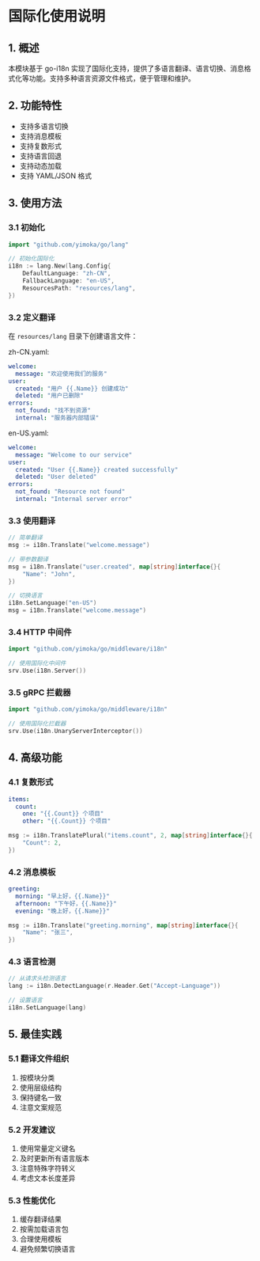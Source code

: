 # 国际化使用说明

## 1. 概述
本模块基于 go-i18n 实现了国际化支持，提供了多语言翻译、语言切换、消息格式化等功能。支持多种语言资源文件格式，便于管理和维护。

## 2. 功能特性
- 支持多语言切换
- 支持消息模板
- 支持复数形式
- 支持语言回退
- 支持动态加载
- 支持 YAML/JSON 格式

## 3. 使用方法

### 3.1 初始化
```go
import "github.com/yimoka/go/lang"

// 初始化国际化
i18n := lang.New(lang.Config{
    DefaultLanguage: "zh-CN",
    FallbackLanguage: "en-US",
    ResourcesPath: "resources/lang",
})
```

### 3.2 定义翻译
在 `resources/lang` 目录下创建语言文件：

zh-CN.yaml:
```yaml
welcome:
  message: "欢迎使用我们的服务"
user:
  created: "用户 {{.Name}} 创建成功"
  deleted: "用户已删除"
errors:
  not_found: "找不到资源"
  internal: "服务器内部错误"
```

en-US.yaml:
```yaml
welcome:
  message: "Welcome to our service"
user:
  created: "User {{.Name}} created successfully"
  deleted: "User deleted"
errors:
  not_found: "Resource not found"
  internal: "Internal server error"
```

### 3.3 使用翻译
```go
// 简单翻译
msg := i18n.Translate("welcome.message")

// 带参数翻译
msg = i18n.Translate("user.created", map[string]interface{}{
    "Name": "John",
})

// 切换语言
i18n.SetLanguage("en-US")
msg = i18n.Translate("welcome.message")
```

### 3.4 HTTP 中间件
```go
import "github.com/yimoka/go/middleware/i18n"

// 使用国际化中间件
srv.Use(i18n.Server())
```

### 3.5 gRPC 拦截器
```go
import "github.com/yimoka/go/middleware/i18n"

// 使用国际化拦截器
srv.Use(i18n.UnaryServerInterceptor())
```

## 4. 高级功能

### 4.1 复数形式
```yaml
items:
  count:
    one: "{{.Count}} 个项目"
    other: "{{.Count}} 个项目"
```

```go
msg := i18n.TranslatePlural("items.count", 2, map[string]interface{}{
    "Count": 2,
})
```

### 4.2 消息模板
```yaml
greeting:
  morning: "早上好，{{.Name}}"
  afternoon: "下午好，{{.Name}}"
  evening: "晚上好，{{.Name}}"
```

```go
msg := i18n.Translate("greeting.morning", map[string]interface{}{
    "Name": "张三",
})
```

### 4.3 语言检测
```go
// 从请求头检测语言
lang := i18n.DetectLanguage(r.Header.Get("Accept-Language"))

// 设置语言
i18n.SetLanguage(lang)
```

## 5. 最佳实践

### 5.1 翻译文件组织
1. 按模块分类
2. 使用层级结构
3. 保持键名一致
4. 注意文案规范

### 5.2 开发建议
1. 使用常量定义键名
2. 及时更新所有语言版本
3. 注意特殊字符转义
4. 考虑文本长度差异

### 5.3 性能优化
1. 缓存翻译结果
2. 按需加载语言包
3. 合理使用模板
4. 避免频繁切换语言 